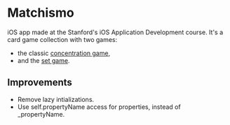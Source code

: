 # Matchismo

iOS app made at the Stanford's iOS Application Development course. It's a card game collection with two games:
- the classic [concentration game](https://en.wikipedia.org/wiki/Concentration_(game)),
- and the [set game](https://en.wikipedia.org/wiki/Set_(game)).

## Improvements

- Remove lazy intializations.
- Use self.propertyName access for properties, instead of \_propertyName.
